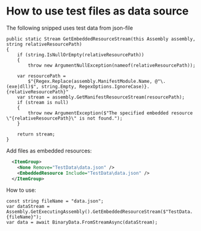 # How to use test files as data source

The following snipped uses test data from json-file

```Csharp
public static Stream GetEmbeddedResourceStream(this Assembly assembly, string relativeResourcePath)
{
    if (string.IsNullOrEmpty(relativeResourcePath))
    {
        throw new ArgumentNullException(nameof(relativeResourcePath));
    
    var resourcePath =
        $"{Regex.Replace(assembly.ManifestModule.Name, @"\.(exe|dll)$", string.Empty, RegexOptions.IgnoreCase)}.{relativeResourcePath}"
    var stream = assembly.GetManifestResourceStream(resourcePath);
    if (stream is null)
    {
        throw new ArgumentException($"The specified embedded resource \"{relativeResourcePath}\" is not found.");
    }
    
    return stream;
}
```
Add files as embedded resources:
```xml
  <ItemGroup>
    <None Remove="TestData\data.json" />
    <EmbeddedResource Include="TestData\data.json" />
  </ItemGroup>
```

How to use:

``` Csharp
const string fileName = "data.json";
var dataStream = Assembly.GetExecutingAssembly().GetEmbeddedResourceStream($"TestData.{fileName}");
var data = await BinaryData.FromStreamAsync(dataStream);
```

